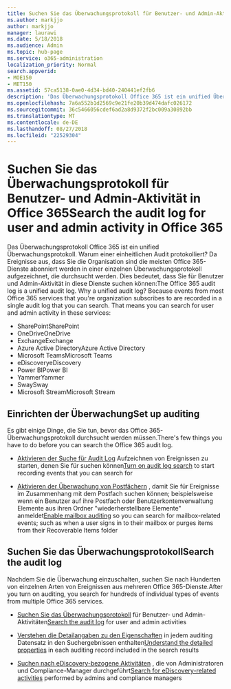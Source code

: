 ```yaml
---
title: Suchen Sie das Überwachungsprotokoll für Benutzer- und Admin-Aktivität in Office 365
ms.author: markjjo
author: markjjo
manager: laurawi
ms.date: 5/18/2018
ms.audience: Admin
ms.topic: hub-page
ms.service: o365-administration
localization_priority: Normal
search.appverid:
- MOE150
- MET150
ms.assetid: 57ca5138-0ae0-4d34-bd40-240441ef2fb6
description: 'Das Überwachungsprotokoll Office 365 ist ein unified Überwachungsprotokoll. Warum einer einheitlichen Audit protokolliert? Da Ereignisse aus, dass Sie die Organisation sind die meisten Office 365-Dienste abonniert werden in einer einzelnen Überwachungsprotokoll aufgezeichnet, die durchsucht werden. Dies bedeutet, dass Sie für Benutzer und Admin-Aktivität in diese Dienste suchen können:'
ms.openlocfilehash: 7a6a552b1d2569c9e21fe20b39d474dafc026172
ms.sourcegitcommit: 36c5466056cdef6ad2a8d9372f2bc009a30892bb
ms.translationtype: MT
ms.contentlocale: de-DE
ms.lasthandoff: 08/27/2018
ms.locfileid: "22529304"
---
```

# <a name="search-the-audit-log-for-user-and-admin-activity-in-office-365"></a><span data-ttu-id="d74cb-106">Suchen Sie das Überwachungsprotokoll für Benutzer- und Admin-Aktivität in Office 365</span><span class="sxs-lookup"><span data-stu-id="d74cb-106">Search the audit log for user and admin activity in Office 365</span></span>

<span data-ttu-id="d74cb-p102">Das Überwachungsprotokoll Office 365 ist ein unified Überwachungsprotokoll. Warum einer einheitlichen Audit protokolliert? Da Ereignisse aus, dass Sie die Organisation sind die meisten Office 365-Dienste abonniert werden in einer einzelnen Überwachungsprotokoll aufgezeichnet, die durchsucht werden. Dies bedeutet, dass Sie für Benutzer und Admin-Aktivität in diese Dienste suchen können:</span><span class="sxs-lookup"><span data-stu-id="d74cb-p102">The Office 365 audit log is a unified audit log. Why a unified audit log? Because events from most Office 365 services that you're organization subscribes to are recorded in a single audit log that you can search. That means you can search for user and admin activity in these services:</span></span> 
  
- <span data-ttu-id="d74cb-111">SharePoint</span><span class="sxs-lookup"><span data-stu-id="d74cb-111">SharePoint</span></span>
- <span data-ttu-id="d74cb-112">OneDrive</span><span class="sxs-lookup"><span data-stu-id="d74cb-112">OneDrive</span></span>
- <span data-ttu-id="d74cb-113">Exchange</span><span class="sxs-lookup"><span data-stu-id="d74cb-113">Exchange</span></span>
- <span data-ttu-id="d74cb-114">Azure Active Directory</span><span class="sxs-lookup"><span data-stu-id="d74cb-114">Azure Active Directory</span></span>
- <span data-ttu-id="d74cb-115">Microsoft Teams</span><span class="sxs-lookup"><span data-stu-id="d74cb-115">Microsoft Teams</span></span>
- <span data-ttu-id="d74cb-116">eDiscovery</span><span class="sxs-lookup"><span data-stu-id="d74cb-116">eDiscovery</span></span>
- <span data-ttu-id="d74cb-117">Power BI</span><span class="sxs-lookup"><span data-stu-id="d74cb-117">Power BI</span></span>
- <span data-ttu-id="d74cb-118">Yammer</span><span class="sxs-lookup"><span data-stu-id="d74cb-118">Yammer</span></span>
- <span data-ttu-id="d74cb-119">Sway</span><span class="sxs-lookup"><span data-stu-id="d74cb-119">Sway</span></span>
- <span data-ttu-id="d74cb-120">Microsoft Stream</span><span class="sxs-lookup"><span data-stu-id="d74cb-120">Microsoft Stream</span></span>
   
 ## <a name="set-up-auditing"></a><span data-ttu-id="d74cb-121">Einrichten der Überwachung</span><span class="sxs-lookup"><span data-stu-id="d74cb-121">Set up auditing</span></span>
  
<span data-ttu-id="d74cb-122">Es gibt einige Dinge, die Sie tun, bevor das Office 365-Überwachungsprotokoll durchsucht werden müssen.</span><span class="sxs-lookup"><span data-stu-id="d74cb-122">There's few things you have to do before you can search the Office 365 audit log.</span></span>
  
- <span data-ttu-id="d74cb-123">[Aktivieren der Suche für Audit Log](turn-audit-log-search-on-or-off.md) Aufzeichnen von Ereignissen zu starten, denen Sie für suchen können</span><span class="sxs-lookup"><span data-stu-id="d74cb-123">[Turn on audit log search](turn-audit-log-search-on-or-off.md) to start recording events that you can search for</span></span> 
    
- <span data-ttu-id="d74cb-124">[Aktivieren der Überwachung von Postfächern](enable-mailbox-auditing.md) , damit Sie für Ereignisse im Zusammenhang mit dem Postfach suchen können; beispielsweise wenn ein Benutzer auf ihre Postfach oder Benutzerkontenverwaltung Elemente aus ihren Ordner "wiederherstellbare Elemente" anmeldet</span><span class="sxs-lookup"><span data-stu-id="d74cb-124">[Enable mailbox auditing](enable-mailbox-auditing.md) so you can search for mailbox-related events; such as when a user signs in to their mailbox or purges items from their Recoverable Items folder</span></span> 
    
 ## <a name="search-the-audit-log"></a><span data-ttu-id="d74cb-125">Suchen Sie das Überwachungsprotokoll</span><span class="sxs-lookup"><span data-stu-id="d74cb-125">Search the audit log</span></span>
  
<span data-ttu-id="d74cb-126">Nachdem Sie die Überwachung einzuschalten, suchen Sie nach Hunderten von einzelnen Arten von Ereignissen aus mehreren Office 365-Dienste.</span><span class="sxs-lookup"><span data-stu-id="d74cb-126">After you turn on auditing, you search for hundreds of individual types of events from multiple Office 365 services.</span></span>
  
- <span data-ttu-id="d74cb-127">[Suchen Sie das Überwachungsprotokoll](search-the-audit-log-in-security-and-compliance.md) für Benutzer- und Admin-Aktivitäten</span><span class="sxs-lookup"><span data-stu-id="d74cb-127">[Search the audit log](search-the-audit-log-in-security-and-compliance.md) for user and admin activities</span></span> 
    
- <span data-ttu-id="d74cb-128">[Verstehen die Detailangaben zu den Eigenschaften](detailed-properties-in-the-office-365-audit-log.md) in jedem auditing Datensatz in den Suchergebnissen enthalten</span><span class="sxs-lookup"><span data-stu-id="d74cb-128">[Understand the detailed properties](detailed-properties-in-the-office-365-audit-log.md) in each auditing record included in the search results</span></span> 
    
- <span data-ttu-id="d74cb-129">[Suchen nach eDiscovery-bezogene Aktivitäten](search-for-ediscovery-activities-in-the-audit-log.md) , die von Administratoren und Compliance-Manager durchgeführt</span><span class="sxs-lookup"><span data-stu-id="d74cb-129">[Search for eDiscovery-related activities](search-for-ediscovery-activities-in-the-audit-log.md) performed by admins and compliance managers</span></span> 

